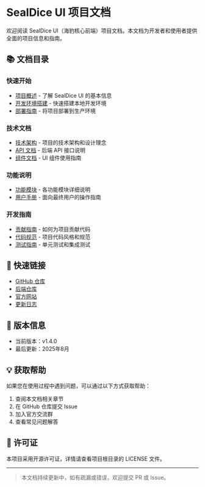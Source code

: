 # SealDice UI 项目文档

欢迎阅读 SealDice UI（海豹核心前端）项目文档。本文档为开发者和使用者提供全面的项目信息和指南。

## 📚 文档目录

### 快速开始
- [项目概述](./README.md) - 了解 SealDice UI 的基本信息
- [开发环境搭建](./development.md) - 快速搭建本地开发环境
- [部署指南](./deployment.md) - 将项目部署到生产环境

### 技术文档
- [技术架构](./architecture.md) - 项目的技术架构和设计理念
- [API 文档](./api.md) - 后端 API 接口说明
- [组件文档](./components.md) - UI 组件使用指南

### 功能说明
- [功能模块](./features.md) - 各功能模块详细说明
- [用户手册](./user-guide.md) - 面向最终用户的操作指南

### 开发指南
- [贡献指南](./contributing.md) - 如何为项目贡献代码
- [代码规范](./code-style.md) - 项目代码风格和规范
- [测试指南](./testing.md) - 单元测试和集成测试

## 🚀 快速链接

- [GitHub 仓库](https://github.com/sealdice/sealdice-ui)
- [后端仓库](https://github.com/sealdice/sealdice-core)
- [官方网站](https://dice.weizaima.com)
- [更新日志](https://dice.weizaima.com/changelog)

## 📝 版本信息

- 当前版本：v1.4.0
- 最后更新：2025年8月

## 💡 获取帮助

如果您在使用过程中遇到问题，可以通过以下方式获取帮助：

1. 查阅本文档相关章节
2. 在 GitHub 仓库提交 Issue
3. 加入官方交流群
4. 查看常见问题解答

## 📄 许可证

本项目采用开源许可证，详情请查看项目根目录的 LICENSE 文件。

---

> 本文档持续更新中，如有疏漏或错误，欢迎提交 PR 或 Issue。